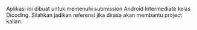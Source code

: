 Aplikasi ini dibuat untuk memenuhi submission Android Intermediate kelas Dicoding. Silahkan jadikan referensi jika dirasa akan membantu project kalian. 
